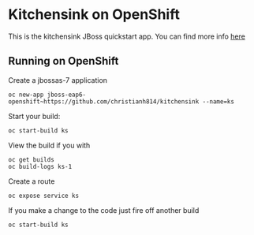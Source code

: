 Kitchensink on OpenShift
=========================

This is the kitchensink JBoss quickstart app.  You can find more info [here](http://www.jboss.org/jdf/quickstarts/jboss-as-quickstart/guide/KitchensinkQuickstart/)

Running on OpenShift
--------------------

Create a jbossas-7 application

    oc new-app jboss-eap6-openshift~https://github.com/christianh814/kitchensink --name=ks

Start your build:

    oc start-build ks

View the build if you with

    oc get builds
    oc build-logs ks-1

Create a route

    oc expose service ks
    
If you make a change to the code just fire off another build

    oc start-build ks
